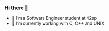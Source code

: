 ### Hi there 👋

- 🌱 I’m a Software Engineer student at 42sp
- 🔭 I’m currently working with C, C++ and UNIX

<!--
**EmmanuelTomiyoshi/EmmanuelTomiyoshi** is a ✨ _special_ ✨ repository because its `README.md` (this file) appears on your GitHub profile.


- 👯 I’m looking to collaborate on ...
- 🤔 I’m looking for help with ...
- 💬 Ask me about ...
- 📫 How to reach me: ...
- 😄 Pronouns: ...
- ⚡ Fun fact: ...
-->

